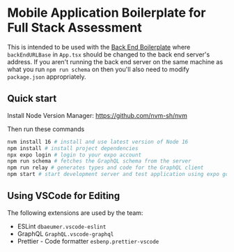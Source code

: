 # Mobile Application Boilerplate for Full Stack Assessment

This is intended to be used with the [Back End Boilerplate](https://github.com/Haut-Technologies/back-end-boilerplate) where `backEndURLBase` in `App.tsx` should be changed to the back end server's address. If you aren't running the back end server on the same machine as what you run `npm run schema` on then you'll also need to modify `package.json` appropriately.

## Quick start

Install Node Version Manager: https://github.com/nvm-sh/nvm

Then run these commands

```sh
nvm install 16 # install and use latest version of Node 16
npm install # install project dependencies
npx expo login # login to your expo account
npm run schema # fetches the GraphQL schema from the server
npm run relay # generates types and code for the GraphQL client
npm start # start development server and test application using expo go mobile app
```

## Using VSCode for Editing

The following extensions are used by the team:

- ESLint `dbaeumer.vscode-eslint`
- GraphQL `GraphQL.vscode-graphql`
- Prettier - Code formatter `esbenp.prettier-vscode`
